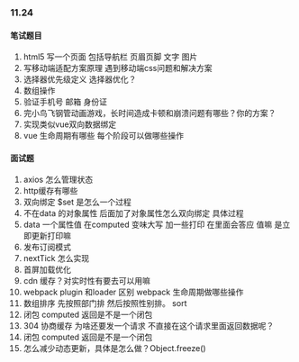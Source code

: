 ### 11.24
#### 笔试题目
1.	html5 写一个页面 包括导航栏 页眉页脚 文字 图片
2.	写移动端适配方案原理 遇到移动端css问题和解决方案
3.	选择器优先级定义 选择器优化？
4.	数组操作
5.	验证手机号 邮箱 身份证
6.	完小鸟飞钢管动画游戏，长时间造成卡顿和崩溃问题有哪些？你的方案？
7.	实现类似vue双向数据绑定
8.	vue 生命周期有哪些 每个阶段可以做哪些操作
#### 面试题
1.	axios 怎么管理状态
2.	http缓存有哪些
3.	双向绑定 $set 是怎么一个过程
4.	不在data 的对象属性 后面加了对象属性怎么双向绑定 具体过程
5.	data 一个属性值 在computed 变味大写 加一些打印 在里面会答应 值嘛 是立即更新打印嘛
6.	发布订阅模式
7.	nextTick 怎么实现
8.	首屏加载优化
9.	cdn  缓存？对实时性有要去可以用嘛
10.	webpack plugin 和loader 区别 webpack 生命周期做哪些操作
11.	数组排序 先按照部门排 然后按照性别排。  sort
12.	闭包 computed 返回是不是一个闭包
13. 304 协商缓存 为啥还要发一个请求 不直接在这个请求里面返回数据呢？
14. 闭包 computed 返回是不是一个闭包
15. 怎么减少动态更新，具体是怎么做？Object.freeze()

